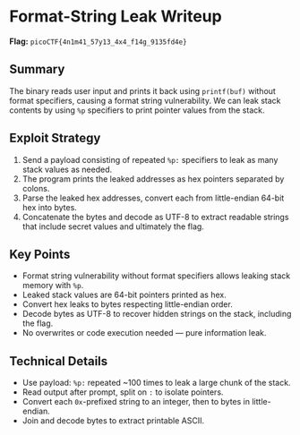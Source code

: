 # Format-String Leak Writeup

**Flag:** `picoCTF{4n1m41_57y13_4x4_f14g_9135fd4e}`

## Summary

The binary reads user input and prints it back using `printf(buf)` without format specifiers, causing a format string vulnerability. We can leak stack contents by using `%p` specifiers to print pointer values from the stack.

## Exploit Strategy

1. Send a payload consisting of repeated `%p:` specifiers to leak as many stack values as needed.
2. The program prints the leaked addresses as hex pointers separated by colons.
3. Parse the leaked hex addresses, convert each from little-endian 64-bit hex into bytes.
4. Concatenate the bytes and decode as UTF-8 to extract readable strings that include secret values and ultimately the flag.

## Key Points

* Format string vulnerability without format specifiers allows leaking stack memory with `%p`.
* Leaked stack values are 64-bit pointers printed as hex.
* Convert hex leaks to bytes respecting little-endian order.
* Decode bytes as UTF-8 to recover hidden strings on the stack, including the flag.
* No overwrites or code execution needed — pure information leak.

## Technical Details

- Use payload: `%p:` repeated ~100 times to leak a large chunk of the stack.
- Read output after prompt, split on `:` to isolate pointers.
- Convert each `0x`-prefixed string to an integer, then to bytes in little-endian.
- Join and decode bytes to extract printable ASCII.
